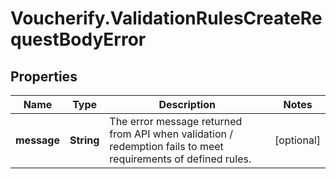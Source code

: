 # Voucherify.ValidationRulesCreateRequestBodyError

## Properties

Name | Type | Description | Notes
------------ | ------------- | ------------- | -------------
**message** | **String** | The error message returned from API when validation / redemption fails to meet requirements of defined rules. | [optional] 



